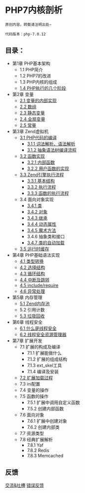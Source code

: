 # PHP7内核剖析
````
原创内容，转载请注明出处~

代码版本：php-7.0.12
````
## 目录：
* 第1章 PHP基本架构
   * 1.1 PHP简介
   * 1.2 PHP7的改进
   * 1.3 PHP内核的组成
   * [1.4 PHP执行的几个阶段](1/base_process.md)
* 第2章 变量
   * [2.1 变量的内部实现](2/zval.md)
   * [2.2 数组](2/zend_ht.md)
   * [2.3 静态变量](2/static_var.md)
   * [2.4 全局变量](2/global_var.md)
   * [2.5 常量](2/zend_constant.md)
* 第3章 Zend虚拟机
   * [3.1 PHP代码的编译](3/zend_compile.md)
      * [3.1.1 词法解析、语法解析](3/zend_compile_parse.md)
      * [3.1.2 抽象语法树编译流程](3/zend_compile_opcode.md)
   * [3.2 函数实现](3/function_implement.md)
      * [3.2.1 内部函数](3/function_implement.md)
      * <a href="3/function_implement.md#用户自定义函数的实现">3.2.2 用户函数的实现</a>
   * [3.3 Zend引擎执行流程](3/zend_executor.md)
      * <a href="3/zend_executor.md#331-数据结构">3.3.1 基本结构</a>
      * <a href="3/zend_executor.md#332-执行流程">3.3.2 执行流程</a>
      * <a href="3/zend_executor.md#333-函数的执行流程">3.3.3 函数的执行流程</a>
   * 3.4 面向对象实现
      * [3.4.1 类](3/zend_class.md)
      * [3.4.2 对象](3/zend_object.md)
      * [3.4.3 继承](3/zend_extends.md)
      * [3.4.4 动态属性](3/zend_prop.md)
      * [3.4.5 魔术方法](3/zend_magic_method.md)
      * 3.4.6 抽象类和接口
      * [3.4.7 类的自动加载](3/zend_autoload.md)
   * [3.5 运行时缓存](3/zend_runtime_cache.md)
* 第4章 PHP基础语法实现
   * [4.1 类型转换](4/type.md)
   * [4.2 选择结构](4/if.md)
   * [4.3 循环结构](4/loop.md)
   * [4.4 中断及跳转](4/break.md)
   * [4.5 include/require](4/include.md)
   * [4.6 异常处理](4/exception.md)
* 第5章 内存管理
   * [5.1 Zend内存池](5/zend_alloc.md)
   * 5.2 引用计数
   * [5.3 垃圾回收](5/gc.md)
* 第6章 线程安全
   * [6.1 什么是线程安全](6/ts.md)
   * [6.2 线程安全资源管理器](6/ts.md)
* 第7章 扩展开发
   * 7.1 扩展的构成及编译
      * 7.1.1 扩展能做什么
      * 7.1.2 扩展的组成结构
      * 7.1.3 ext_skel工具
      * 7.1.4 编译及安装
   * [7.2 扩展加载过程](7/extension_start.md)
   * 7.3 ini配置
   * 7.4 变量的操作
   * 7.5 函数的操作
      * 7.5.1 扩展中调用自定义函数
      * 7.5.2 创建内部函数
   * 7.6 面向对象
      * 7.6.1 扩展中创建对象
      * 7.6.2 创建内部类
   * 7.7 资源类型
   * 7.8 经典扩展解析
      * 7.8.1 Yaf
      * 7.8.2 Redis
      * 7.8.3 Memcached

## 反馈
[交流&吐槽](https://github.com/pangudashu/php7-internal/issues/3)  [错误反馈](https://github.com/pangudashu/php7-internal/issues/2)


